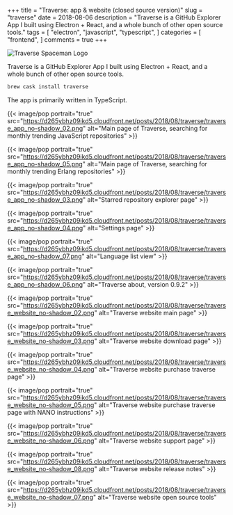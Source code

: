 +++
title = "Traverse: app & website (closed source version)"
slug = "traverse"
date = 2018-08-06
description = "Traverse is a GitHub Explorer App I built using Electron + React, and a whole bunch of other open source tools."
tags = [
    "electron",
    "javascript",
    "typescript",
]
categories = [
    "frontend",
]
comments = true
+++

![Traverse Spaceman Logo](https://d265ybhz09ikd5.cloudfront.net/posts/2018/08/traverse/pointing_0.5x.png)

Traverse is a GitHub Explorer App I built using Electron + React, and a whole bunch of other open source tools.

```bash
brew cask install traverse
```

The app is primarily written in TypeScript.

{{< image/pop portrait="true" src="https://d265ybhz09ikd5.cloudfront.net/posts/2018/08/traverse/traverse_app_no-shadow_02.png" alt="Main page of Traverse, searching for monthly trending JavaScript repositories" >}}

{{< image/pop portrait="true" src="https://d265ybhz09ikd5.cloudfront.net/posts/2018/08/traverse/traverse_app_no-shadow_05.png" alt="Main page of Traverse, searching for monthly trending Erlang repositories" >}}

{{< image/pop portrait="true" src="https://d265ybhz09ikd5.cloudfront.net/posts/2018/08/traverse/traverse_app_no-shadow_03.png" alt="Starred repository explorer page" >}}

{{< image/pop portrait="true" src="https://d265ybhz09ikd5.cloudfront.net/posts/2018/08/traverse/traverse_app_no-shadow_04.png" alt="Settings page" >}}

{{< image/pop portrait="true" src="https://d265ybhz09ikd5.cloudfront.net/posts/2018/08/traverse/traverse_app_no-shadow_07.png" alt="Language list view" >}}

{{< image/pop portrait="true" src="https://d265ybhz09ikd5.cloudfront.net/posts/2018/08/traverse/traverse_app_no-shadow_06.png" alt="Traverse about, version 0.9.2" >}}

{{< image/pop portrait="true" src="https://d265ybhz09ikd5.cloudfront.net/posts/2018/08/traverse/traverse_website_no-shadow_02.png" alt="Traverse website main page" >}}

{{< image/pop portrait="true" src="https://d265ybhz09ikd5.cloudfront.net/posts/2018/08/traverse/traverse_website_no-shadow_03.png" alt="Traverse website download page" >}}

{{< image/pop portrait="true" src="https://d265ybhz09ikd5.cloudfront.net/posts/2018/08/traverse/traverse_website_no-shadow_04.png" alt="Traverse website purchase traverse page" >}}

{{< image/pop portrait="true" src="https://d265ybhz09ikd5.cloudfront.net/posts/2018/08/traverse/traverse_website_no-shadow_05.png" alt="Traverse website purchase traverse page with NANO instructions" >}}

{{< image/pop portrait="true" src="https://d265ybhz09ikd5.cloudfront.net/posts/2018/08/traverse/traverse_website_no-shadow_06.png" alt="Traverse website support page" >}}

{{< image/pop portrait="true" src="https://d265ybhz09ikd5.cloudfront.net/posts/2018/08/traverse/traverse_website_no-shadow_08.png" alt="Traverse website release notes" >}}

{{< image/pop portrait="true" src="https://d265ybhz09ikd5.cloudfront.net/posts/2018/08/traverse/traverse_website_no-shadow_07.png" alt="Traverse website open source tools" >}}

